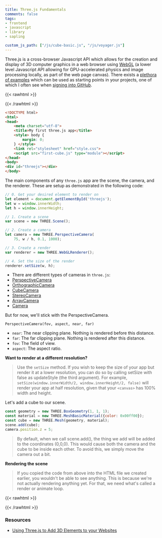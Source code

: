 ```yaml
---
title: Three.js Fundamentals
comments: false
tags:
- frontend
- javascript
- library
- sapling

custom_js_path: ["/js/cube-basic.js", "/js/voyager.js"]
---
```


Three.js is a cross-browser Javascript API which allows for the creation and
display of 3D computer graphics in a web browser using
[WebGL](https://en.wikipedia.org/wiki/WebGL?wprov=sfla1) (a lower level
Javascript API allowing for GPU-accelerated physics and image processing
locally, as part of the web page canvas). There exists a [plethora of
examples](https://threejs.org/) which can be used as starting points in your
projects, one of which I often see when [signing into
GitHub](https://github.com/home).

{{< rawhtml >}}
<div class="threejs" id="threejs-cube"></div>
{{< /rawhtml >}}


````html {title="/index.html"}
<!DOCTYPE html>
<html>
<head>
    <meta charset="utf-8">
    <title>My first three.js app</title>
    <style> body {
        margin: 0;
    } </style>
    <link rel="stylesheet" href="style.css">
    <script src="first-cube.js" type="module"></script>
</head>
<body>
<div id="threejs"></div>
</body>
````

The main components of any `three.js` app are the scene, the camera, and the
renderer. These are setup as demonstrated in the following code:

````javascript {linenos=true, linenostart=5, title="/first-cube.js"}
// 0. Get your desired element to render on
let element = document.getElementById('threejs');
let w = window.innerWidth;
let h = window.innerHeight;

// 1. Create a scene
var scene = new THREE.Scene();

// 2. Create a camera
let camera = new THREE.PerspectiveCamera(
    75, w / h, 0.1, 1000);

// 3. Create a render
var renderer = new THREE.WebGLRenderer();

// 4. Set the size of the render
renderer.setSize(w, h);
````

- There are different types of cameras in `three.js`:
- [PerspectiveCamera](https://threejs.org/docs/#api/cameras/PerspectiveCamera)
- [OrthographicCamera](https://threejs.org/docs/#api/cameras/OrthographicCamera)
- [CubeCamera](https://threejs.org/docs/#api/cameras/CubeCamera)
- [StereoCamera](https://threejs.org/docs/#api/cameras/StereoCamera)
- [ArrayCamera](https://threejs.org/docs/#api/cameras/ArrayCamera)
- [Camera](https://threejs.org/docs/#api/cameras/Camera)

But for now, we'll stick with the PerspectiveCamera.

`PerspectiveCamera(fov, aspect, near, far)`

- `near`: The near clipping plane. Nothing is rendered before this distance.
- `far`: The far clipping plane. Nothing is rendered after this distance.
- `fov`: The field of view.
- `aspect`: The aspect ratio.

**Want to render at a different resolution?** 
> Use the `setSize` method. If you wish to keep the size of your app but render
it at a lower resolution, you can do so by calling setSize with false as
updateStyle (the third argument). For example, `setSize(window.innerWidth/2,
window.innerHeight/2, false)` will render your app at half resolution, given
that your `<canvas>` has 100% width and height.

Let's add a cube to our scene.
````js {linenos=false}
const geometry = new THREE.BoxGeometry(1, 1, 1);
const material = new THREE.MeshBasicMaterial({color: 0x00ff00});
const cube = new THREE.Mesh(geometry, material);
scene.add(cube);
camera.position.z = 5;
````

> By default, when we call scene.add(), the thing we add will be added to the
coordinates (0,0,0). This would cause both the camera and the cube to be inside
each other. To avoid this, we simply move the camera out a bit.

**Rendering the scene**

> If you copied the code from above into the HTML file we created earlier, you
wouldn't be able to see anything. This is because we're not actually rendering
anything yet. For that, we need what's called a render or animate loop.

{{< rawhtml >}}
<div class="threejs sqrd" id="threejs-voyager"></div>
{{< /rawhtml >}}


### Resources

- [Using Three.js to Add 3D Elements to your Websites](https://www.elegantthemes.com/blog/design/using-three-js-to-add-3d-elements-to-your-websites)